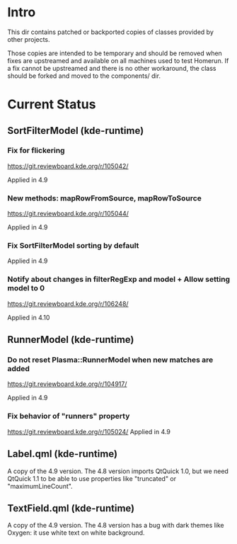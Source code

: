 # Intro

This dir contains patched or backported copies of classes provided by other
projects.

Those copies are intended to be temporary and should be removed when fixes are
upstreamed and available on all machines used to test Homerun. If a fix cannot
be upstreamed and there is no other workaround, the class should be forked and
moved to the components/ dir.

# Current Status

## SortFilterModel (kde-runtime)
### Fix for flickering
<https://git.reviewboard.kde.org/r/105042/>

Applied in 4.9

### New methods: mapRowFromSource, mapRowToSource
<https://git.reviewboard.kde.org/r/105044/>

Applied in 4.9

### Fix SortFilterModel sorting by default
Applied in 4.9

### Notify about changes in filterRegExp and model + Allow setting model to 0
<https://git.reviewboard.kde.org/r/106248/>

Applied in 4.10

## RunnerModel (kde-runtime)
### Do not reset Plasma::RunnerModel when new matches are added
<https://git.reviewboard.kde.org/r/104917/>

Applied in 4.9

### Fix behavior of "runners" property
https://git.reviewboard.kde.org/r/105024/
Applied in 4.9

## Label.qml (kde-runtime)
A copy of the 4.9 version. The 4.8 version imports QtQuick 1.0, but we need
QtQuick 1.1 to be able to use properties like "truncated" or "maximumLineCount".

## TextField.qml (kde-runtime)
A copy of the 4.9 version. The 4.8 version has a bug with dark themes like
Oxygen: it use white text on white background.
